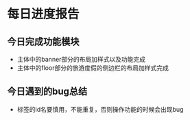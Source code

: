 # 每日进度报告

## 今日完成功能模块
* 主体中的banner部分的布局加样式以及功能完成
* 主体中的floor部分的旅游度假的侧边栏的布局加样式完成
## 今日遇到的bug总结
* 标签的id名要慎用，不能重复，否则操作功能的时候会出现bug